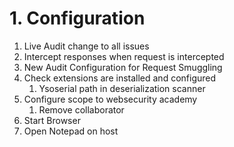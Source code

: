 # 1. Configuration

1. Live Audit change to all issues
2. Intercept responses when request is intercepted
3. New Audit Configuration for Request Smuggling
4. Check extensions are installed and configured
   1. Ysoserial path in deserialization scanner
5. Configure scope to websecurity academy
   1. Remove collaborator
6. Start Browser
7. Open Notepad on host

